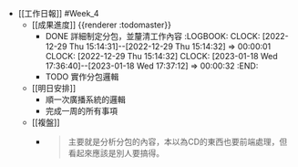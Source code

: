 - [[工作日報]] #Week_4
	- [[成果進度]] {{renderer :todomaster}}
		- DONE 詳細制定分包，並釐清工作內容
		  :LOGBOOK:
		  CLOCK: [2022-12-29 Thu 15:14:31]--[2022-12-29 Thu 15:14:32] =>  00:00:01
		  CLOCK: [2022-12-29 Thu 15:14:32]
		  CLOCK: [2023-01-18 Wed 17:36:40]--[2023-01-18 Wed 17:37:12] =>  00:00:32
		  :END:
		- TODO 實作分包邏輯
	- [[明日安排]]
		- 順一次廣播系統的邏輯
		- 完成一周的所有事項
	- [[複盤]]
		- > 主要就是分析分包的內容，本以為CD的東西也要前端處理，但看起來應該是別人要搞得。